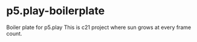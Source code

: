 # p5.play-boilerplate
Boiler plate for p5.play
This is c21 project where sun grows at every frame count.
